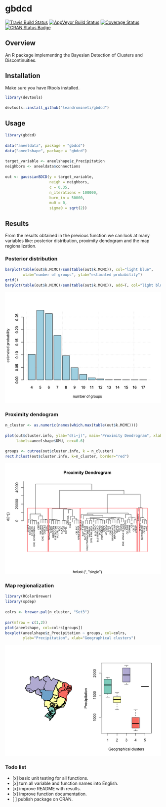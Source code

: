 
gbdcd
=====

[![Travis Build Status](https://travis-ci.org/leandromineti/gbdcd.svg?branch=master)](https://travis-ci.org/leandromineti/gbdcd) [![AppVeyor Build Status](https://ci.appveyor.com/api/projects/status/7cv1gidywu5sxila?svg=true)](https://ci.appveyor.com/project/leandromineti/gbdcd) [![Coverage Status](https://codecov.io/gh/leandromineti/gbdcd/branch/master/graph/badge.svg)](https://codecov.io/gh/leandromineti/gbdcd) [![CRAN Status Badge](http://www.r-pkg.org/badges/version/gbdcd)](https://cran.r-project.org/package=gbdcd)

Overview
--------

An R package implementing the Bayesian Detection of Clusters and Discontinuities.

Installation
------------

Make sure you have Rtools installed.

``` r
library(devtools)

devtools::install_github("leandromineti/gbdcd")
```

Usage
-----

``` r
library(gbdcd)

data("aneeldata", package = "gbdcd")
data("aneelshape", package = "gbdcd")

target_variable <- aneelshape$z_Precipitation
neighbors <- aneeldata$connections

out <- gaussianBDCD(y = target_variable, 
                    neigh = neighbors, 
                    c = 0.35, 
                    n_iterations = 100000, 
                    burn_in = 50000, 
                    mu0 = 0, 
                    sigma0 = sqrt(2))
```

Results
-------

From the results obtained in the previous function we can look at many variables like: posterior distribution, proximity dendogram and the map regionalization.

### Posterior distribution

``` r
barplot(table(out$k.MCMC)/sum(table(out$k.MCMC)), col="light blue",
        xlab="number of groups", ylab="estimated probability")
grid()
barplot(table(out$k.MCMC)/sum(table(out$k.MCMC)), add=T, col="light blue")
```

![](README_files/figure-markdown_github/unnamed-chunk-3-1.png)

### Proximity dendogram

``` r
n_cluster <- as.numeric(names(which.max(table(out$k.MCMC))))

plot(out$cluster.info, ylab="d(i~j)", main="Proximity Dendrogram", xlab="", 
     labels=aneelshape$DMU, cex=0.6)

groups <- cutree(out$cluster.info, k = n_cluster)
rect.hclust(out$cluster.info, k=n_cluster, border="red")
```

![](README_files/figure-markdown_github/unnamed-chunk-4-1.png)

### Map regionalization

``` r
library(RColorBrewer)
library(spdep)

colrs <- brewer.pal(n_cluster, "Set3")

par(mfrow = c(1,2))
plot(aneelshape, col=colrs[groups])
boxplot(aneelshape$z_Precipitation ~ groups, col=colrs,
        ylab="Precipitation", xlab="Geographical clusters")
```

![](README_files/figure-markdown_github/unnamed-chunk-5-1.png)

### Todo list

-   \[x\] basic unit testing for all functions.
-   \[x\] turn all variable and function names into English.
-   \[x\] improve README with results.
-   \[x\] improve function documentation.
-   \[ \] publish package on CRAN.
